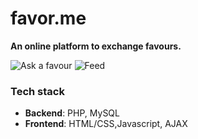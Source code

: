 # favor.me

**An online platform to exchange favours.**

![Ask a favour](https://raw.githubusercontent.com/aman-saha/favor.me/master/screenshots/Screenshot%20from%202017-09-27%2018-08-04.png)
![Feed](https://raw.githubusercontent.com/aman-saha/favor.me/master/screenshots/Screenshot%20from%202017-09-27%2018-07-52.png)

### Tech stack
+ **Backend**: PHP, MySQL
+ **Frontend**: HTML/CSS,Javascript, AJAX


